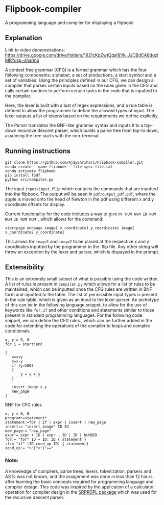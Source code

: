 # Flipbook-compiler
A programming language and compiler for displaying a flipbook
## Explanation
Link to video demonstrations: https://drive.google.com/drive/folders/1921cKpZwtQqal1jVk_JJCBdCA8dozIMR?usp=sharing

A context free grammar (CFG) is a formal grammar which has the four following components: alphabet, a set of productions, a start symbol and a set of variables. Using the principles defined in our CFG, we can design a compiler that parses certain inputs based on the rules given in the CFG and calls certain routines to perform certain tasks in the code that is inputted to the compiler.


Here, the lexer is built with a lust of regex expressions, and a rule table is defined to allow the programmer to define the allowed types of input. The lexer outputs a list of tokens based on the requirements we define explicitly.

The Parser translates the BNF-like grammar syntax and inputs it to a top-down recursive descent parser, which builds a parse tree from top-to down, assuming the tree starts with the non-terminal.

## Running instructions

```
git clone https://github.com/AjayShrihari/Flipbook-compiler.git
conda create --name flipbook --file spec-file.txt
conda activate flipbook
pip install fpdf
python src/compiler.py
```
The input ``` input/input.flip ``` which contains the commands that are inputted into the flipbook. 
The output will be seen in ``` pdf/output_pdf.pdf ```, where the apple is moved onto the head of Newton in the pdf using different x and y coordinate offsets for display.

Current funcionality for the code includes a way to give in ``` 'NUM NUM ID NUM NUM ID NUM NUM' ```, which allows for the command:
```
startpage endpage image1 x_coordinate1 y_coordinate1 image2 x_coordinate2 y_coordinate2
```
This allows for ```image1``` and ```image2``` to be placed at the respective x and y coordinates inputted by the programmer in the .flip file. Any other string will throw an exception by the lexer and parser, which is dispayed in the prompt.

## Extensibility
This is an extremely small subset of what is possible using the code written. A list of rules is present in ```compiler.py``` which allows for a list of rules to be maintained, which can be inputted once the CFG rules are written in BNF form and inputted to the table. The list of permissible input types is present in the rule table, which is given as an input to the lexer-parser.
 An archetype of this can be in the following language snippet, to allow for the use of keywords like ```for```, ```if``` and other conditions and statements similar to those present in standard programming languages. For the following code snippet, we can define the CFG rules., which can be further added in the code  for extending the operations of the compiler to loops and complex conditionals.
 ```
 x, y = 0, 0
for i = start:end

{
    x=x+y  
    x=x-y
    if (y>100)
    {
        y = y + y
    }
    
    insert_image x y 
    new_page
}
 ```
 BNF for CFG rules
 ```
 x, y = 0, 0
program:=statement*
statement:=for | if | expr | insert | new_page
insert:= "insert_image" ID ID
new_page:= "new_page"
expr:= expr + ID | expr - ID | ID | NUMBER
for:= "for" ID = ID: ID { statement } 
if:= "if" (ID cond_op ID) { statement}
cond_op:= ">"|"<"|"=="
 ```
 
### Note: 
A knowledge of compilers, parse trees, lexers, tokenization, parsers and ASTs was not known, and the assignment was done in less than 12 hours after learning the basic concepts required for programming language and compiler design.
This code was inspired by the application of a calculator operation for compiler design in the [SRPRDPL package](https://github.com/zwegner/sprdpl) which was used for the recursive descent parser. 
